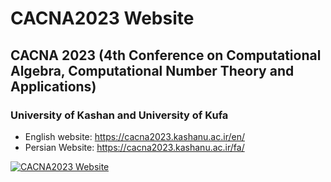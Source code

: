 # CACNA2023 Website

## CACNA 2023 (4th Conference on Computational Algebra, Computational Number Theory and Applications)

### University of Kashan and University of Kufa

- English website: https://cacna2023.kashanu.ac.ir/en/
- Persian Website: https://cacna2023.kashanu.ac.ir/fa/

[![CACNA2023 Website](https://user-images.githubusercontent.com/2658040/212281299-5c0e774e-319e-43d7-8f2f-2a469aff8bef.jpg)](https://cacna2023.kashanu.ac.ir/en/)

